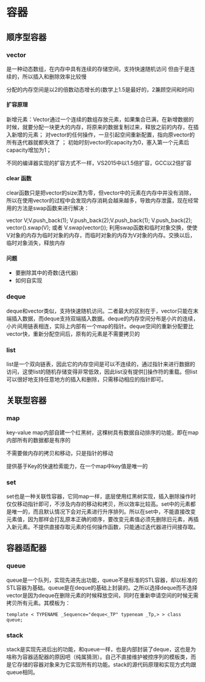 
# 容器


## 顺序型容器

### vector
是一种动态数组，在内存中具有连续的存储空间，支持快速随机访问
但由于是连续的，所以插入和删除效率比较慢

分配的内存空间是以2的倍数动态增长的(数学上1.5是最好的，2兼顾空间和时间)
#### 扩容原理
新增元素：Vector通过一个连续的数组存放元素，如果集合已满，在新增数据的时候，就要分配一块更大的内存，将原来的数据复制过来，释放之前的内存，在插入新增的元素；
对vector的任何操作，一旦引起空间重新配置，指向原vector的所有迭代器就都失效了 ；
初始时刻vector的capacity为0，塞入第一个元素后capacity增加为1；

不同的编译器实现的扩容方式不一样，VS2015中以1.5倍扩容，GCC以2倍扩容

#### clear 函数
clear函数只是把vector的size清为零，但vector中的元素在内存中并没有消除，所以在使用vector的过程中会发现内存消耗会越来越多，导致内存泄露，现在经常用的方法是swap函数来进行解决：  

vector<int> V;V.push_back(1); V.push_back(2);V.push_back(1); V.push_back(2);
vector<int>().swap(V); 或者 V.swap(vector<int>());
利用swap函数和临时对象交换，使使V对象的内存为临时对象的内存，而临时对象的内存为V对象的内存。交换以后，临时对象消失，释放内存

#### 问题
- 要删除其中的奇数(迭代器)
- 如何自实现

### deque
deque和vector类似，支持快速随机访问。二者最大的区别在于，vector只能在末端插入数据，而deque支持双端插入数据。deque的内存空间分布是小片的连续，小片间用链表相连，实际上内部有一个map的指针。deque空间的重新分配要比vector快，重新分配空间后，原有的元素是不需要拷贝的

### list
list是一个双向链表，因此它的内存空间是可以不连续的，通过指针来进行数据的访问，这使list的随机存储变得非常低效，因此list没有提供[]操作符的重载。但list可以很好地支持任意地方的插入和删除，只需移动相应的指针即可。


## 关联型容器

### map
key-value map内部自建一个红黑树，这棵树具有数据自动排序的功能，即在map内部所有的数据都是有序的

不需要做内存的拷贝和移动，只是指针的移动

提供基于Key的快速检索能力，在一个map中key值是唯一的
### set
set也是一种关联性容器，它同map一样，底层使用红黑树实现，插入删除操作时仅仅移动指针即可，不涉及内存的移动和拷贝，所以效率比较高。set中的元素都是唯一的，而且默认情况下会对元素进行升序排列。所以在set中，不能直接改变元素值，因为那样会打乱原本正确的顺序，要改变元素值必须先删除旧元素，再插入新元素。不提供直接存取元素的任何操作函数，只能通过迭代器进行间接存取。

## 容器适配器
### queue
queue是一个队列，实现先进先出功能，queue不是标准的STL容器，却以标准的STL容器为基础。queue是在deque的基础上封装的。之所以选择deque而不选择vector是因为deque在删除元素的时候释放空间，同时在重新申请空间的时候无需拷贝所有元素。其模板为：

`template < TYPENAME _Sequence="deque<_TP" typeneam _Tp,> > class queue;`
### stack
stack是实现先进后出的功能，和queue一样，也是内部封装了deque，这也是为啥称为容器适配器的原因吧（纯属猜测）。自己不直接维护被控序列的模板类，而是它存储的容器对象来为它实现所有的功能。stack的源代码原理和实现方式均跟queue相同。